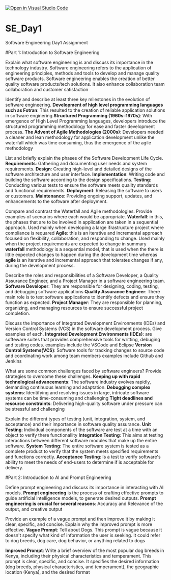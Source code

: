 [![Open in Visual Studio Code](https://classroom.github.com/assets/open-in-vscode-2e0aaae1b6195c2367325f4f02e2d04e9abb55f0b24a779b69b11b9e10269abc.svg)](https://classroom.github.com/online_ide?assignment_repo_id=15566652&assignment_repo_type=AssignmentRepo)
# SE_Day1
Software Engineering Day1 Assignment

#Part 1: Introduction to Software Engineering

Explain what software engineering is and discuss its importance in the technology industry.
  Software engineering refers to the application of engineering principles, methods and tools to develop and manage quality software products.
  Software engineering enables the creation of better quality software products/tech solutions.
  It also enhance collaboration team collaboration and customer satisfaction

Identify and describe at least three key milestones in the evolution of software engineering.
   **Development of high level programming languages such as Fotran**: This resulted to the creation of reliable application solutions in software enginering
   **Structured Programming (1960s–1970s)**: With emergence of High Level Programming languages, developers introduce the structured programming methodology for ease and faster development process.
   **The Advent of Agile Methodologies (2000s)**: Developers needed a cleaner and lean methodology for application development unlike the waterfall which was time consuming, thus the emergence of the agile methodology 

List and briefly explain the phases of the Software Development Life Cycle.
   **Requirements**: Gathering and documenting user needs and system requirements.
   **Design**: Creating high-level and detailed designs of the software architecture and user interface.
   **Implementation**: Writing code and building the software according to the design specifications.
   **Testing**: Conducting various tests to ensure the software meets quality standards and functional requirements.
   **Deployment**: Releasing the software to users or customers.
   **Maintenance**: Providing ongoing support, updates, and enhancements to the software after deployment.

Compare and contrast the Waterfall and Agile methodologies. Provide examples of scenarios where each would be appropriate.
   **Waterfall**: in this, the phases that are to be involved in application are taken in a sequential approach. Used mainly when developing a large ifrastructure project where compliance is requared 
   **Agile**: this is an iterative and incremental approach focused on flexibility, collaboration, and responding to change. Used mainly when 
the project requirements are expected to change
   in summary **waterfall** methodology is a sequential model, that is used when the there is little expected changes to happen during the development time whereas **agile** is an iterative and incremental approach that tolerates changes if any, during the development process.
    
Describe the roles and responsibilities of a Software Developer, a Quality Assurance Engineer, and a Project Manager in a software engineering team.
   **Software Developer**: They are responsible for designing, coding, testing, and debugging software applications
   **Quality Assurance Engineer**: There main role is to test software applications to identify defects and ensure they function as expected.
   **Project Manager**: They are responsible for planning, organizing, and managing resources to ensure successful project completion.

Discuss the importance of Integrated Development Environments (IDEs) and Version Control Systems (VCS) in the software development process. Give examples of each.
   **Integrated Development Environments (IDEs)**: are softeware suites that provides comprehensive tools for writting, debuging and testing codes. examples include the VSCode and Eclipse 
   **Version Control Systems(VCS)**: Software tools for tracking changes to source code and coordinating work among team members examples include Github and Jenkins

What are some common challenges faced by software engineers? Provide strategies to overcome these challenges.
   **Keeping up with rapid technological advancements**: The software industry evolves rapidly, demanding continuous learning and adaptation.
   **Debugging complex systems**: Identifying and resolving issues in large, intricate software systems can be time-consuming and challenging
   **Tight deadlines and resource constraints**: Delivering high-quality software under pressure can be stressful and challenging

Explain the different types of testing (unit, integration, system, and acceptance) and their importance in software quality assurance.
   **Unit Testing**: Individual components of the software are test at a time with an object to verify there functionallity
   **Integration Testing**: This aims at testing interactions between different software modules that make up the entire software.
   **System Testing**: The entire software system is tested as a complete product to verify that the system meets specified requirements and functions correctly.
   **Acceptance Testing**: Is a test to verify software's ability to meet the needs of end-users to determine if is acceptable for delivery.
    
#Part 2: Introduction to AI and Prompt Engineering


Define prompt engineering and discuss its importance in interacting with AI models.
  **Prompt engineering** is the process of crafting effective prompts to guide artificial intelligence models, to generate desired outputs.
  **Prompt engineering is crucial for several reasons**: Accuracy and Relevance of the output, and creative output

Provide an example of a vague prompt and then improve it by making it clear, specific, and concise. Explain why the improved prompt is more effective.
  **Vague Prompt**: Tell about Dogs. 
  This prompt is vague because it doesn't specify what kind of information the user is seeking. It could refer to dog breeds, dog care, dog behavior, or anything related to dogs

  **Improved Prompt**: Write a brief overview of the most popular dog breeds in Kenya, including their physical characteristics and temperament.
  This prompt is clear, specific, and concise. It specifies the desired information (dog breeds, physical characteristics, and temperament), the geographic location (Kenya), and the desired format



  




